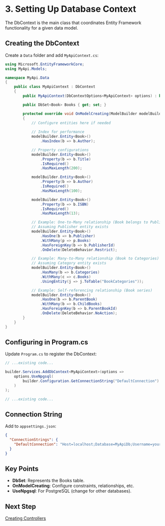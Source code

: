 # 3. Setting Up Database Context

The DbContext is the main class that coordinates Entity Framework functionality for a given data model.

## Creating the DbContext

Create a `Data` folder and add `MyApiContext.cs`:

```csharp
using Microsoft.EntityFrameworkCore;
using MyApi.Models;

namespace MyApi.Data
{
    public class MyApiContext : DbContext
    {
        public MyApiContext(DbContextOptions<MyApiContext> options) : base(options) { }

        public DbSet<Book> Books { get; set; }

        protected override void OnModelCreating(ModelBuilder modelBuilder)
        {
            // Configure entities here if needed
            
            // Index for performance
            modelBuilder.Entity<Book>()
                .HasIndex(b => b.Author);

            // Property configurations
            modelBuilder.Entity<Book>()
                .Property(b => b.Title)
                .IsRequired()
                .HasMaxLength(200);

            modelBuilder.Entity<Book>()
                .Property(b => b.Author)
                .IsRequired()
                .HasMaxLength(100);

            modelBuilder.Entity<Book>()
                .Property(b => b.ISBN)
                .IsRequired()
                .HasMaxLength(13);

            // Example: One-to-Many relationship (Book belongs to Publisher)
            // Assuming Publisher entity exists
            modelBuilder.Entity<Book>()
                .HasOne(b => b.Publisher)
                .WithMany(p => p.Books)
                .HasForeignKey(b => b.PublisherId)
                .OnDelete(DeleteBehavior.Restrict);

            // Example: Many-to-Many relationship (Book to Categories)
            // Assuming Category entity exists
            modelBuilder.Entity<Book>()
                .HasMany(b => b.Categories)
                .WithMany(c => c.Books)
                .UsingEntity(j => j.ToTable("BookCategories"));

            // Example: Self-referencing relationship (Book series)
            modelBuilder.Entity<Book>()
                .HasOne(b => b.ParentBook)
                .WithMany(b => b.ChildBooks)
                .HasForeignKey(b => b.ParentBookId)
                .OnDelete(DeleteBehavior.NoAction);
        }
    }
}
```

## Configuring in Program.cs

Update `Program.cs` to register the DbContext:

```csharp
// ...existing code...

builder.Services.AddDbContext<MyApiContext>(options =>
    options.UseNpgsql(
        builder.Configuration.GetConnectionString("DefaultConnection")
    )
);

// ...existing code...
```

## Connection String

Add to `appsettings.json`:

```json
{
  "ConnectionStrings": {
    "DefaultConnection": "Host=localhost;Database=MyApiDb;Username=youruser;Password=yourpassword"
  }
}
```

## Key Points

- **DbSet<Book>**: Represents the Books table.
- **OnModelCreating**: Configure constraints, relationships, etc.
- **UseNpgsql**: For PostgreSQL (change for other databases).

## Next Step

[Creating Controllers](04-Creating-Controllers.md)

